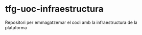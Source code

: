 # tfg-uoc-infraestructura
Repositori per emmagatzemar el codi amb la infraestructura de la plataforma
